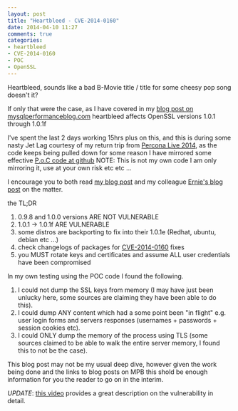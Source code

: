 ```yaml
---
layout: post
title: "Heartbleed - CVE-2014-0160"
date: 2014-04-10 11:27
comments: true
categories:
- heartbleed
- CVE-2014-0160
- POC
- OpenSSL
---
```


Heartbleed, sounds like a bad B-Movie title / title for some cheesy pop song doesn't it?

If only that were the case, as I have covered in my [blog post on mysqlperformanceblog.com](https://www.mysqlperformanceblog.com/2014/04/08/openssl-heartbleed-cve-2014-0160/) heartbleed affects OpenSSL versions 1.0.1 through 1.0.1f

I've spent the last 2 days working 15hrs plus on this, and this is during some nasty Jet Lag courtesy of my return trip from [Percona Live 2014](https://www.percona.com/live/mysql-conference-2014/users/david-busby), as the code keeps being pulled down for some reason I have mirrored some effective [P.o.C code at github](https://github.com/Oneiroi/PenTesting/tree/master/CVE/CVE-2014-0160) NOTE: This is not my own code I am only mirroring it, use at your own risk etc etc ...


I encourage you to both read [my blog post](https://www.mysqlperformanceblog.com/2014/04/08/openssl-heartbleed-cve-2014-0160/) and my colleague [Ernie's blog post](https://www.mysqlperformanceblog.com/2014/04/09/heartbleed-separating-faq-from-fud/) on the matter.

the TL;DR

1. 0.9.8 and 1.0.0 versions ARE NOT VULNERABLE
2. 1.0.1 -> 1.0.1f ARE VULNERABLE
3. some distros are backporting to fix into their 1.0.1e (Redhat, ubuntu, debian etc ...) 
4. check changelogs of packages for [CVE-2014-0160](https://cve.mitre.org/cgi-bin/cvename.cgi?name=CVE-2014-0160) fixes
5. you MUST rotate keys and certificates and assume ALL user credentials have been compromised

In my own testing using the POC code I found the following.

1. I could not dump the SSL keys from memory (I may have just been unlucky here, some sources are claiming they have been able to do this).
2. I could dump ANY content which had a some point been "in flight" e.g. user login forms and servers responses (usernames + passwords + session cookies etc).
3. I could ONLY dump the memory of the process using TLS (some sources claimed to be able to walk the entire server memory, I found this to not be the case).

This blog post may not be my usual deep dive, however given the work being done and the links to blog posts on MPB this shold be enough information for you the reader to go on in the interim.

*UPDATE*: [this video](https://vimeo.com/91425662) provides a great description on the vulnerability in detail.


